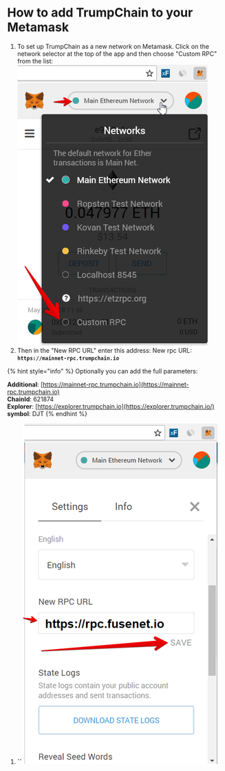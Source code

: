 # How to add TrumpChain to your Metamask

1. To set up TrumpChain as a new network on Metamask. Click on the network selector at the top of the app and then choose "Custom RPC" from the list:   ![](.gitbook/assets/etz1%20%281%29.png)  
2. Then in the "New RPC URL" enter this address: New rpc URL: **`https://mainnet-rpc.trumpchain.io`**

{% hint style="info" %}
Optionally you can add the full parameters:

**Additional**: [https://mainnet-rpc.trumpchain.io](https://mainnet-rpc.trumpchain.io)  
**ChainId**: 621874  
**Explorer**: [https://explorer.trumpchain.io](https://explorer.trumpchain.io/)  
**symbol**: DJT
{% endhint %}

1. **\`\`**![](.gitbook/assets/ez2.png)

